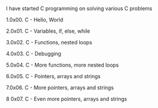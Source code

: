 I have started C programming on solving various C problems

1.0x00. C - Hello, World


2.0x01. C - Variables, if, else, while


3.0x02. C - Functions, nested loops

4.0x03. C - Debugging


5.0x04. C - More functions, more nested loops

6.0x05. C - Pointers, arrays and strings

7.0x06. C - More pointers, arrays and strings

8 0x07. C - Even more pointers, arrays and strings
